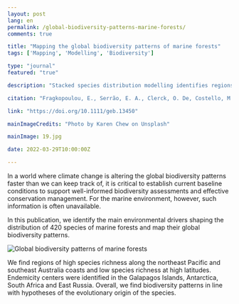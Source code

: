 ```yaml
---
layout: post
lang: en
permalink: /global-biodiversity-patterns-marine-forests/
comments: true

title: "Mapping the global biodiversity patterns of marine forests"
tags: ['Mapping', 'Modelling', 'Biodiversity']

type: "journal"
featured: "true"

description: "Stacked species distribution modelling identifies regions of high and low species richness and endemicity of marine forests of brown algae globally."

citation: "Fragkopoulou, E., Serrão, E. A., Clerck, O. De, Costello, M. J., Araújo, M. B., Duarte, C. M., Krause-Jensen, D., & Assis, J. (2022). Global biodiversity patterns of marine forests of brown macroalgae. Global Ecology & Biogeography, 00, 1–13."

link: "https://doi.org/10.1111/geb.13450"

mainImageCredits: "Photo by Karen Chew on Unsplash"

mainImage: 19.jpg

date: 2022-03-29T10:00:00Z

---
```


In a world where climate change is altering the global biodiversity patterns faster than we can keep track of, it is critical to establish current baseline conditions to support well-informed biodiversity assessments and effective conservation management. For the marine environment, however, such information is often unavailable.

In this publication, we identify the main environmental drivers shaping the distribution of 420 species of marine forests and map their global biodiversity patterns.

<img src="{{ site.baseurl }}/assets/images/posts/19_2.jpg" alt="Global biodiversity patterns of marine forests" style="max-height: 625px;">

We find regions of high species richness along the northeast Pacific and southeast Australia coasts and low species richness at high latitudes. Endemicity centers were identified in the Galapagos Islands, Antarctica, South Africa and East Russia. Overall, we find biodiversity patterns in line with hypotheses of the evolutionary origin of the species.
